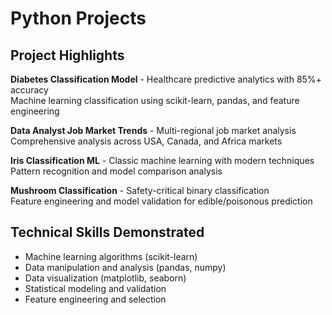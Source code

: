# Python Projects

## Project Highlights

**Diabetes Classification Model** - Healthcare predictive analytics with 85%+ accuracy  
Machine learning classification using scikit-learn, pandas, and feature engineering

**Data Analyst Job Market Trends** - Multi-regional job market analysis  
Comprehensive analysis across USA, Canada, and Africa markets

**Iris Classification ML** - Classic machine learning with modern techniques  
Pattern recognition and model comparison analysis

**Mushroom Classification** - Safety-critical binary classification  
Feature engineering and model validation for edible/poisonous prediction

## Technical Skills Demonstrated
- Machine learning algorithms (scikit-learn)
- Data manipulation and analysis (pandas, numpy)
- Data visualization (matplotlib, seaborn)
- Statistical modeling and validation
- Feature engineering and selection